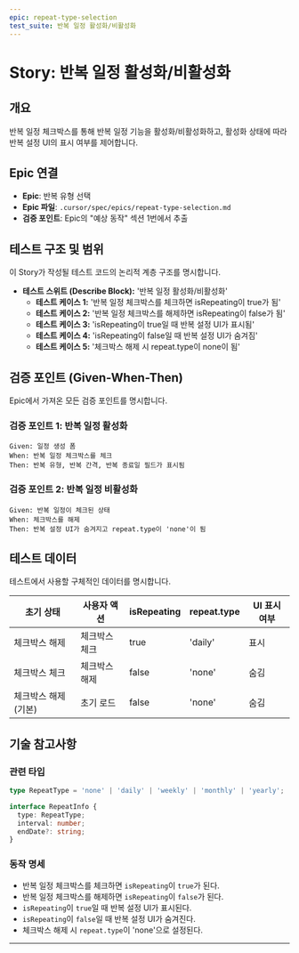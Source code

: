 ```yaml
---
epic: repeat-type-selection
test_suite: 반복 일정 활성화/비활성화
---
```


# Story: 반복 일정 활성화/비활성화

## 개요

반복 일정 체크박스를 통해 반복 일정 기능을 활성화/비활성화하고, 활성화 상태에 따라 반복 설정 UI의 표시 여부를 제어합니다.

## Epic 연결

- **Epic**: 반복 유형 선택
- **Epic 파일**: `.cursor/spec/epics/repeat-type-selection.md`
- **검증 포인트**: Epic의 "예상 동작" 섹션 1번에서 추출

## 테스트 구조 및 범위

이 Story가 작성될 테스트 코드의 논리적 계층 구조를 명시합니다.

- **테스트 스위트 (Describe Block):** '반복 일정 활성화/비활성화'
  - **테스트 케이스 1:** '반복 일정 체크박스를 체크하면 isRepeating이 true가 됨'
  - **테스트 케이스 2:** '반복 일정 체크박스를 해제하면 isRepeating이 false가 됨'
  - **테스트 케이스 3:** 'isRepeating이 true일 때 반복 설정 UI가 표시됨'
  - **테스트 케이스 4:** 'isRepeating이 false일 때 반복 설정 UI가 숨겨짐'
  - **테스트 케이스 5:** '체크박스 해제 시 repeat.type이 none이 됨'

## 검증 포인트 (Given-When-Then)

Epic에서 가져온 모든 검증 포인트를 명시합니다.

### 검증 포인트 1: 반복 일정 활성화

```
Given: 일정 생성 폼
When: 반복 일정 체크박스를 체크
Then: 반복 유형, 반복 간격, 반복 종료일 필드가 표시됨
```

### 검증 포인트 2: 반복 일정 비활성화

```
Given: 반복 일정이 체크된 상태
When: 체크박스를 해제
Then: 반복 설정 UI가 숨겨지고 repeat.type이 'none'이 됨
```

## 테스트 데이터

테스트에서 사용할 구체적인 데이터를 명시합니다.

| 초기 상태           | 사용자 액션   | isRepeating | repeat.type | UI 표시 여부 |
| ------------------- | ------------- | ----------- | ----------- | ------------ |
| 체크박스 해제       | 체크박스 체크 | true        | 'daily'     | 표시         |
| 체크박스 체크       | 체크박스 해제 | false       | 'none'      | 숨김         |
| 체크박스 해제(기본) | 초기 로드     | false       | 'none'      | 숨김         |

## 기술 참고사항

### 관련 타입

```typescript
type RepeatType = 'none' | 'daily' | 'weekly' | 'monthly' | 'yearly';

interface RepeatInfo {
  type: RepeatType;
  interval: number;
  endDate?: string;
}
```

### 동작 명세

- 반복 일정 체크박스를 체크하면 `isRepeating`이 `true`가 된다.
- 반복 일정 체크박스를 해제하면 `isRepeating`이 `false`가 된다.
- `isRepeating`이 `true`일 때 반복 설정 UI가 표시된다.
- `isRepeating`이 `false`일 때 반복 설정 UI가 숨겨진다.
- 체크박스 해제 시 `repeat.type`이 'none'으로 설정된다.

---

